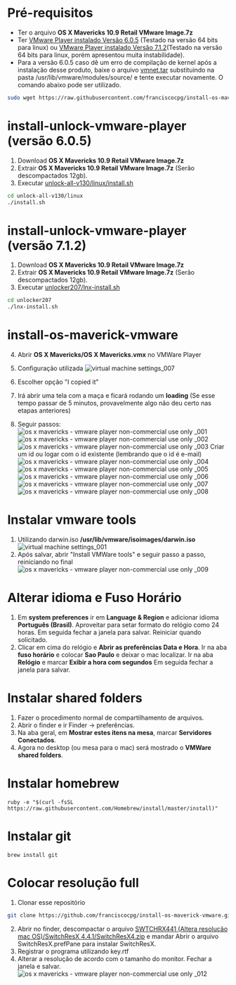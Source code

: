 # Pré-requisitos
* Ter o arquivo **OS X Mavericks 10.9 Retail VMware Image.7z**
* Ter [VMware Player instalado Versão 6.0.5](https://my.vmware.com/web/vmware/free#desktop_end_user_computing/vmware_player/6_0|PLAYER-605|product_downloads) (Testado na versão 64 bits para linux) ou [VMware Player instalado Versão 7.1.2](https://my.vmware.com/web/vmware/free#desktop_end_user_computing/vmware_player/7_0)(Testado na versão 64 bits para linux, porém apresentou muita instabilidade).
* Para a versão 6.0.5 caso dê um erro de compilação de kernel após a instalação desse produto, baixe o arquivo [vmnet.tar](vmware-lib-wrapper/vmnet.tar) substituindo na pasta /usr/lib/vmware/modules/source/ e tente executar novamente. O comando abaixo pode ser utilizado.
```bash
sudo wget https://raw.githubusercontent.com/franciscocpg/install-os-maverick-vmware/master/vmware-lib-wrapper/vmnet.tar -O /usr/lib/vmware/modules/source/vmnet.tar
```

# install-unlock-vmware-player (versão 6.0.5)

1. Download **OS X Mavericks 10.9 Retail VMware Image.7z**
2. Extrair **OS X Mavericks 10.9 Retail VMware Image.7z** (Serão descompactados 12gb).
3. Executar [unlock-all-v130/linux/install.sh](unlock-all-v130/linux/install.sh)
```bash
cd unlock-all-v130/linux
./install.sh
```

# install-unlock-vmware-player (versão 7.1.2)

1. Download **OS X Mavericks 10.9 Retail VMware Image.7z**
2. Extrair **OS X Mavericks 10.9 Retail VMware Image.7z** (Serão descompactados 12gb).
3. Executar [unlocker207/lnx-install.sh](unlocker207/lnx-install.sh)
```bash
cd unlocker207
./lnx-install.sh
```
# install-os-maverick-vmware
4. Abrir **OS X Mavericks/OS X Mavericks.vmx** no VMWare Player
4. Configuração utilizada
![virtual machine settings_007](https://cloud.githubusercontent.com/assets/3680556/8146356/164f9aca-120a-11e5-9488-1d9e93df3ec2.png)

5. Escolher opção "I copied it"
6. Irá abrir uma tela com a maça e ficará rodando um **loading** (Se esse tempo passar de 5 minutos, provavelmente algo não deu certo nas etapas anteriores)

7. Seguir passos:
![os x mavericks - vmware player non-commercial use only _001](https://cloud.githubusercontent.com/assets/3680556/8146308/0bcc4d3e-1208-11e5-9813-236326d58f09.png)
![os x mavericks - vmware player non-commercial use only _002](https://cloud.githubusercontent.com/assets/3680556/8146341/92e4ecbc-1209-11e5-80a8-a52a5658759a.png)
![os x mavericks - vmware player non-commercial use only _003](https://cloud.githubusercontent.com/assets/3680556/8146340/92e32fda-1209-11e5-9e3b-3ad55ec8b305.png)
Criar um id ou logar com o id existente (lembrando que o id é e-mail)
![os x mavericks - vmware player non-commercial use only _004](https://cloud.githubusercontent.com/assets/3680556/8146342/92e70024-1209-11e5-92ea-f4b6d1121f20.png)
![os x mavericks - vmware player non-commercial use only _005](https://cloud.githubusercontent.com/assets/3680556/8146404/f76fa242-120b-11e5-8d8f-10fba84eb837.png)
![os x mavericks - vmware player non-commercial use only _006](https://cloud.githubusercontent.com/assets/3680556/8146405/f77637d8-120b-11e5-9392-33555ef233bf.png)
![os x mavericks - vmware player non-commercial use only _007](https://cloud.githubusercontent.com/assets/3680556/8146414/74b5f5f8-120c-11e5-9346-a7a3554fcaa1.png)
![os x mavericks - vmware player non-commercial use only _008](https://cloud.githubusercontent.com/assets/3680556/8146400/c91d1d70-120b-11e5-977b-5074dd43b4e1.png)

# Instalar vmware tools
1. Utilizando darwin.iso **/usr/lib/vmware/isoimages/darwin.iso**
![virtual machine settings_001](https://cloud.githubusercontent.com/assets/3680556/8146426/1c7a2386-120d-11e5-80da-8b32258a2452.png)
2. Após salvar, abrir "Install VMWare tools" e seguir passo a passo, reiniciando no final
![os x mavericks - vmware player non-commercial use only _009](https://cloud.githubusercontent.com/assets/3680556/8146439/261a1e4a-120e-11e5-9356-62ddb17aef0d.png)

# Alterar idioma e Fuso Horário
1. Em **system preferences** ir em **Language & Region** e adicionar idioma **Português (Brasil)**. Aproveitar para setar formato do relógio como 24 horas. Em seguida fechar a janela para salvar. Reiniciar quando solicitado. 
2. Clicar em cima do relógio e **Abrir as preferências Data e Hora**. Ir na aba **fuso horário** e colocar **Sao Paulo** e deixar o mac localizar. Ir na aba **Relógio** e marcar **Exibir a hora com segundos** Em seguida fechar a janela para salvar.

# Instalar shared folders
1. Fazer o procedimento normal de compartilhamento de arquivos.
2. Abrir o finder e ir Finder -> preferências.
3. Na aba geral, em **Mostrar estes itens na mesa**, marcar **Servidores Conectados**.
4. Agora no desktop (ou mesa para o mac) será mostrado o **VMWare shared folders**.

# Instalar homebrew
`ruby -e "$(curl -fsSL https://raw.githubusercontent.com/Homebrew/install/master/install)"`

# Instalar git
`brew install git`

# Colocar resolução full
1. Clonar esse repositório
```sh
git clone https://github.com/franciscocpg/install-os-maverick-vmware.git
```
2. Abrir no finder, descompactar o arquivo [SWTCHRX441 (Altera resolução mac OS)/SwitchResX 4.4.1/SwitchResX4.zip](https://github.com/franciscocpg/install-os-maverick-vmware/blob/master/SWTCHRX441%20(Altera%20resolu%C3%A7%C3%A3o%20mac%20OS)/SwitchResX%204.4.1/SwitchResX4.zip) e mandar Abrir o arquivo SwitchResX.prefPane para instalar SwitchResX.
3. Registrar o programa utilizando key.rtf
4. Alterar a resolução de acordo com o tamanho do monitor. Fechar a janela e salvar.
![os x mavericks - vmware player non-commercial use only _012](https://cloud.githubusercontent.com/assets/3680556/8146530/10242576-1214-11e5-8487-0723da5368e6.png)
